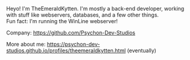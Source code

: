 Heyo! I'm TheEmeraldKytten. I'm mostly a back-end developer, working with stuff like webservers, databases, and a few other things.\
Fun fact: I'm running the WinLine webserver!

Company: https://github.com/Psychon-Dev-Studios

More about me: https://psychon-dev-studios.github.io/profiles/theemeraldkytten.html (eventually)
